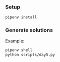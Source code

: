 ### Setup

```sh
pipenv install
```

### Generate solutions

Example:

```sh
pipenv shell
python scripts/day5.py
```
